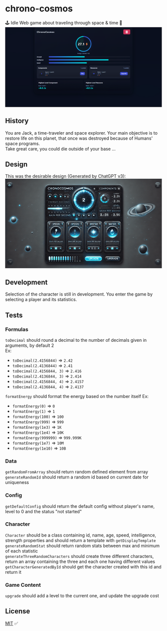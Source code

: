 # chrono-cosmos

🕹️ Idle Web game about traveling through space & time 🚀
![ChronoCosmos](https://github.com/Clemix37/chrono-cosmos/blob/main/img/chrono_cosmos_v0.5.png?raw=true)

## History

You are Jack, a time-traveler and space explorer. Your main objective is to restore life on this planet, that once was destroyed because of Humans' space programs.  
Take great care, you could die outside of your base ...

## Design

This was the desirable design (Generated by ChatGPT v3):  
![ChronoCosmos](https://github.com/Clemix37/chrono-cosmos/blob/main/img/maquette_dall_e_chatgpt.png?raw=true)

## Development

Selection of the character is still in development.
You enter the game by selecting a player and its statistics.

## Tests

### Formulas

`toDecimal` should round a decimal to the number of decimals given in arguments, by default 2  
Ex:

-   `toDecimal(2.4156844)` => `2.42`
-   `toDecimal(2.4136844)` => `2.41`
-   `toDecimal(2.4156844, 3)` => `2.416`
-   `toDecimal(2.4136844, 3)` => `2.414`
-   `toDecimal(2.4156844, 4)` => `2.4157`
-   `toDecimal(2.4136844, 4)` => `2.4137`

`formatEnergy` should format the energy based on the number itself
Ex:

-   `formatEnergy(0)` => `0`
-   `formatEnergy(1)` => `1`
-   `formatEnergy(100)` => `100`
-   `formatEnergy(999)` => `999`
-   `formatEnergy(1e3)` => `1K`
-   `formatEnergy(1e4)` => `10K`
-   `formatEnergy(999999)` => `999.999K`
-   `formatEnergy(1e7)` => `10M`
-   `formatEnergy(1e10)` => `10B`

### Data

`getRandomFromArray` should return random defined element from array  
`generateRandomId` should return a random id based on current date for uniqueness

### Config

`getDefaultConfig` should return the default config without player's name, level to 0 and the status "not started"

### Character

`Character` should be a class containing id, name, age, speed, intelligence, strength properties and should return a template with `getDisplayTemplate`  
`generateRandomStat` should return random stats between max and minimum of each statistic  
`generateThreeRandomCharacters` should create three different characters, return an array containing the three and each one having different values  
`getCharacterGeneratedById` should get the character created with this id and return it

### Game Content

`upgrade` should add a level to the current one, and update the upgrade cost

## License

[MIT](https://choosealicense.com/licenses/mit/) ✅
